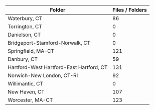 | Folder                                   |   Files / Folders |
|------------------------------------------|-------------------|
| Waterbury, CT                            |                86 |
| Torrington, CT                           |                 0 |
| Danielson, CT                            |                 0 |
| Bridgeport-Stamford-Norwalk, CT          |                 0 |
| Springfield, MA-CT                       |               121 |
| Danbury, CT                              |                59 |
| Hartford-West Hartford-East Hartford, CT |               131 |
| Norwich-New London, CT-RI                |                92 |
| Willimantic, CT                          |                 0 |
| New Haven, CT                            |               107 |
| Worcester, MA-CT                         |               123 |